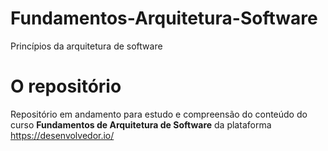 # Fundamentos-Arquitetura-Software
Princípios da arquitetura de software

# O repositório
Repositório em andamento para estudo e compreensão do conteúdo do curso <b>Fundamentos de Arquitetura de Software</b> da plataforma <link>https://desenvolvedor.io/</link>
